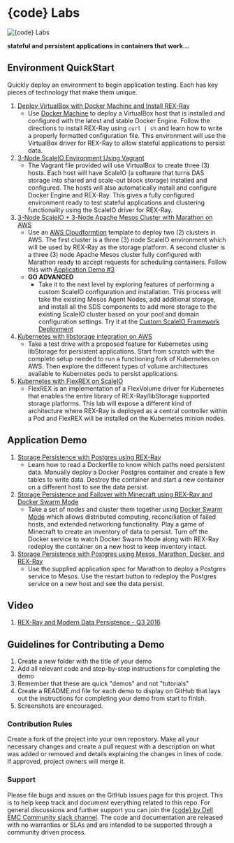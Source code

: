 # {code} Labs

![{code} Labs](labs_header.jpg "{code} Labs")

**stateful and persistent applications in containers that work...**

## Environment QuickStart

Quickly deploy an environment to begin application testing. Each 
has key pieces of technology that make them unique.

1. [Deploy VirtualBox with Docker Machine and Install REX-Ray](https://github.com/codedellemc/labs/tree/master/setup-virtualbox-dockermachine)
    - Use [Docker Machine](https://github.com/docker/machine) to deploy a VirtualBox host that is installed and
    configured with the latest and stable Docker Engine. Follow the directions
    to install REX-Ray using `curl | sh` and learn how to write a properly
    formatted configuration file. This environment will use the VirtualBox
    driver for REX-Ray to allow stateful applications to persist data.
2. [3-Node ScaleIO Environment Using Vagrant](https://github.com/codedellemc/labs/tree/master/setup-scaleio-vagrant)
    - The Vagrant file provided will use VirtualBox to create three (3)
    hosts. Each host will have ScaleIO (a software that turns DAS
    storage into shared and scale-out block storage) installed and configured.
    The hosts will also automatically install and configure Docker Engine and
    REX-Ray. This gives a fully configured environment ready to test stateful
    applications and clustering functionality using the ScaleIO driver for
    REX-Ray.
3. [3-Node ScaleIO + 3-Node Apache Mesos Cluster with Marathon on AWS](http://scaleio-framework.readthedocs.io/en/latest/user-guide/demo/)
    - Use an [AWS Cloudformtion](https://aws.amazon.com/cloudformation/)
    template to deploy two (2) clusters in AWS. The first cluster is a three (3)
    node ScaleIO environment which will be used by REX-Ray as the storage
    platform. A second cluster is a three (3) node Apache Mesos cluster fully
    configured with Marathon ready to accept requests for scheduling containers.
    Follow this with [Application Demo #3](https://github.com/codedellemc/labs/tree/master/demo-persistence-with-postgres-marathon-docker)
    - **GO ADVANCED**
        + Take it to the next level by exploring features of performing a custom
        ScaleIO configuration and installation. This process will take the
        existing Mesos Agent Nodes, add additional storage, and install all
        the SDS components to add more storage to the existing ScaleIO cluster
        based on your pool and domain configuration settings. Try it at the 
        [Custom ScaleIO Framework Deployment](https://github.com/codedellemc/labs/tree/master/setup-scaleio-aws-custom)
4. [Kubernetes with libstorage integration on AWS](https://github.com/codedellemc/labs/tree/master/demo-kubernetes-with-libstorage)
    - Take a test drive with a proposed feature for Kubernetes using libStorage
    for persistent applications. Start from scratch with the complete setup
    needed to run a functioning fork of Kubernetes on AWS. Then explore the
    different types of volume architectures available to Kubernetes pods to
    persist applications.
5. [Kubernetes with FlexREX on ScaleIO](https://github.com/codedellemc/labs/tree/master/demo-persistence-with-scaleio-kubernetes)
    - FlexREX is an implementation of a FlexVolume driver for Kubernetes that
    enables the entire library of REX-Ray/libStorage supported storage
    platforms. This lab will expose a different kind of architecture where
    REX-Ray is deployed as a central controller within a Pod and FlexREX will be
    installed on the Kubernetes minion nodes.

## Application Demo

1. [Storage Persistence with Postgres using REX-Ray](https://github.com/codedellemc/labs/tree/master/demo-persistence-with-postgres-docker)
    - Learn how to read a Dockerfile to know which paths need persistent data.
    Manually deploy a Docker Postgres container and create a few tables to write
    data. Destroy the container and start a new container on a different host to
    see the data persist.
2. [Storage Persistence and Failover with Minecraft using REX-Ray and Docker Swarm Mode](https://github.com/codedellemc/labs/tree/master/demo-persistence-with-minecraft-docker)
    - Take a set of nodes and cluster them together using [Docker Swarm Mode](https://docs.docker.com/engine/swarm/)
    which allows distributed computing, reconciliation of failed hosts, and
    extended networking functionality. Play a game of Minecraft to create an
    inventory of data to persist. Turn off the Docker service to watch Docker
    Swarm Mode along with REX-Ray redeploy the container on a new host to keep
    inventory intact.
3. [Storage Persistence with Postgres using Mesos, Marathon, Docker, and REX-Ray](https://github.com/codedellemc/labs/tree/master/demo-persistence-with-postgres-marathon-docker)
    - Use the supplied application spec for Marathon to deploy a Postgres
    service to Mesos. Use the restart button to redeploy the Postgres service on
    a new host and see the data persist.

## Video

1. [REX-Ray and Modern Data Persistence - Q3 2016](https://www.youtube.com/watch?v=EnMsUKSsK0s&list=PLbssOJyyvHuWiBQAg9EFWH570timj2fxt&index=2)

## Guidelines for Contributing a Demo

1. Create a new folder with the title of your demo
2. Add all relevant code and step-by-step instructions for completing the demo
3. Remember that these are quick "demos" and not "tutorials"
4. Create a README.md file for each demo to display on GitHub that lays out the instructions for completing your demo from start to finish.
5. Screenshots are encouraged. 

### Contribution Rules

Create a fork of the project into your own repository. Make all your necessary changes and create a pull request with a description on what was added or removed and details explaining the changes in lines of code. If approved, project owners will merge it.


### Support

Please file bugs and issues on the GitHub issues page for this project. This is to help keep track and document everything related to this repo. For general discussions and further support you can join the [{code} by Dell EMC Community slack channel](http://community.codedellemc.com/). The code and documentation are released with no warranties or SLAs and are intended to be supported through a community driven process.